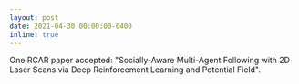 ```yaml
---
layout: post
date: 2021-04-30 00:00:00-0400
inline: true
---
```


One RCAR paper accepted: "Socially-Aware Multi-Agent Following with 2D Laser Scans via Deep Reinforcement Learning and Potential Field".